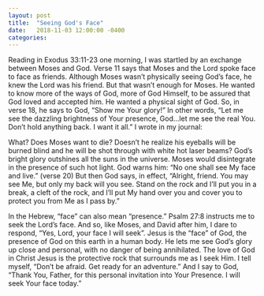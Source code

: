 ```yaml
---
layout: post
title:  "Seeing God's Face"
date:   2018-11-03 12:00:00 -0400
categories:
---
```

   Reading in Exodus 33:11-23 one morning, I was startled by an exchange between
Moses and God. Verse 11 says that Moses and the Lord spoke face to face as friends.
Although Moses wasn’t physically seeing God’s face, he knew the Lord was his friend.
But that wasn’t enough for Moses. He wanted to know more of the ways of God, more
of God Himself, to be assured that God loved and accepted him. He wanted a physical
sight of God. So, in verse 18, he says to God, “Show me Your glory!” In other words,
“Let me see the dazzling brightness of Your presence, God...let me see the real You.
Don’t hold anything back. I want it all.” I wrote in my journal:

   What? Does Moses want to die? Doesn’t he realize his eyeballs will be burned blind
and he will be shot through with white hot laser beams? God’s bright glory outshines all
the suns in the universe. Moses would disintegrate in the presence of such hot light.
God warns him: “No one shall see My face and live.” (verse 20) But then God says, in
effect, “Alright, friend. You may see Me, but only my back will you see. Stand on the
rock and I’ll put you in a break, a cleft of the rock, and I’ll put My hand over you and
cover you to protect you from Me as I pass by.”

   In the Hebrew, “face” can also mean “presence.” Psalm 27:8 instructs me to seek
the Lord’s face. And so, like Moses, and David after him, I dare to respond, “Yes, Lord,
your face I will seek”. Jesus is the “face” of God, the presence of God on this earth in a
human body. He lets me see God’s glory up close and personal, with no danger of
being annihilated. The love of God in Christ Jesus is the protective rock that surrounds
me as I seek Him. I tell myself, “Don’t be afraid. Get ready for an adventure.” And I say
to God, “Thank You, Father, for this personal invitation into Your Presence. I will seek
Your face today.”